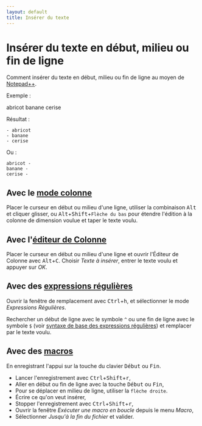 ```yaml
---
layout: default
title: Insérer du texte
---
```

# Insérer du texte en début, milieu ou fin de ligne

Comment insérer du texte en début, milieu ou fin de ligne au moyen de [Notepad++](notepad++.md).

Exemple :

  abricot
  banane
  cerise

Résultat :

```
- abricot
- banane
- cerise
```

Ou :

```
abricot -
banane -
cerise -
```

## Avec le [mode colonne](edition-en-colonne.md)

Placer le curseur en début ou milieu d'une ligne, utiliser la combinaison <kbd>Alt</kbd> et cliquer glisser, ou <kbd>Alt</kbd>+<kbd>Shift</kbd>+`Flèche du bas` pour étendre l'édition à la colonne de dimension voulue et taper le texte voulu.

## Avec l'[éditeur de Colonne](edition-en-colonne.md)

Placer le curseur en début ou milieu d'une ligne et ouvrir l'Éditeur de Colonne avec <kbd>Alt</kbd>+<kbd>C</kbd>.
Choisir *Texte à insérer*, entrer le texte voulu et appuyer sur *OK*.

## Avec des [expressions régulières](expressions-regulieres.md)

Ouvrir la fenêtre de remplacement avec <kbd>Ctrl</kbd>+<kbd>h</kbd>, et sélectionner le mode *Expressions Régulières*.

Rechercher un début de ligne avec le symbole `^` ou une fin de ligne avec le symbole `$` (voir [syntaxe de base des expressions régulières](expressions-regulieres-syntaxe-de-base.md)) et remplacer par le texte voulu.

## Avec des [macros](macros.md)

En enregistrant l'appui sur la touche du clavier <kbd>Début</kbd> ou <kbd>Fin</kbd>.

- Lancer l'enregistrement avec <kbd>Ctrl</kbd>+<kbd>Shift</kbd>+<kbd>r</kbd>,
- Aller en début ou fin de ligne avec la touche <kbd>Début</kbd> ou <kbd>Fin</kbd>,
- Pour se déplacer en milieu de ligne, utiliser la `flèche droite`.
- Écrire ce qu'on veut insérer,
- Stopper l'enregistrement avec <kbd>Ctrl</kbd>+<kbd>Shift</kbd>+<kbd>r</kbd>,
- Ouvrir la fenêtre *Exécuter une macro en boucle* depuis le menu *Macro*,
- Sélectionner *Jusqu'à la fin du fichier* et valider.
